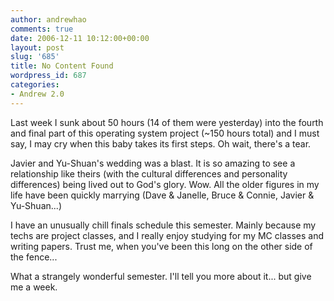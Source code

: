 ```yaml
---
author: andrewhao
comments: true
date: 2006-12-11 10:12:00+00:00
layout: post
slug: '685'
title: No Content Found
wordpress_id: 687
categories:
- Andrew 2.0
---
```


Last week I sunk about 50 hours (14 of them were yesterday) into the fourth and final part of this operating system project (~150 hours total) and I must say, I may cry when this baby takes its first steps. Oh wait, there's a tear.  
  
Javier and Yu-Shuan's wedding was a blast. It is so amazing to see a relationship like theirs (with the cultural differences and personality differences) being lived out to God's glory. Wow. All the older figures in my life have been quickly marrying (Dave & Janelle, Bruce & Connie, Javier & Yu-Shuan...)  
  
I have an unusually chill finals schedule this semester. Mainly because my techs are project classes, and I really enjoy studying for my MC classes and writing papers. Trust me, when you've been this long on the other side of the fence...  
  
What a strangely wonderful semester. I'll tell you more about it... but give me a week.  
  

